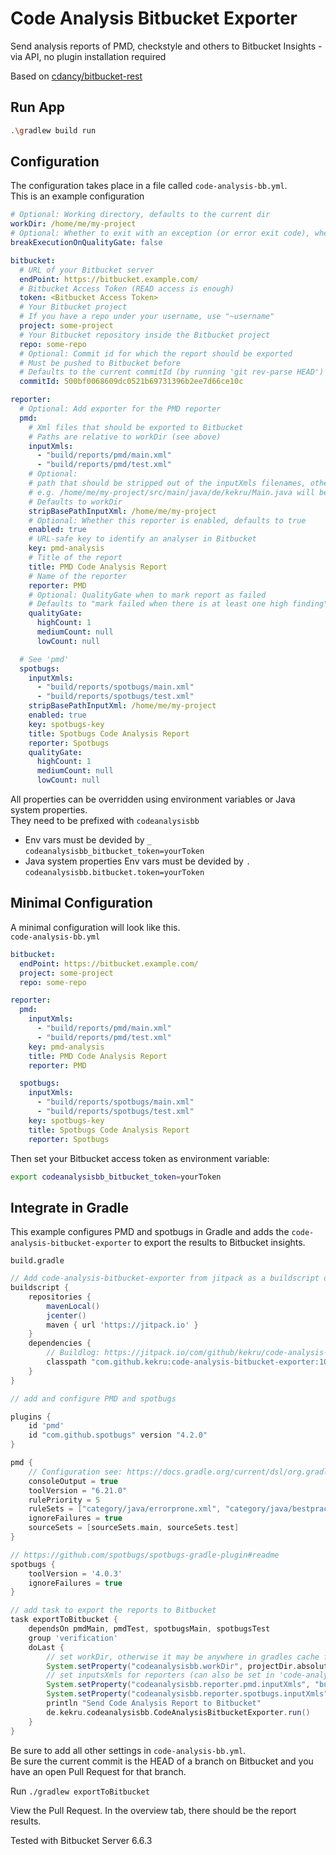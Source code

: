 # Code Analysis Bitbucket Exporter

Send analysis reports of PMD, checkstyle and others to Bitbucket Insights - via API, no plugin installation required

Based on [cdancy/bitbucket-rest](https://github.com/cdancy/bitbucket-rest)

## Run App

```bash
.\gradlew build run
```

## Configuration

The configuration takes place in a file called `code-analysis-bb.yml`.  
This is an example configuration

```yml
# Optional: Working directory, defaults to the current dir 
workDir: /home/me/my-project
# Optional: Whether to exit with an exception (or error exit code), when the quality gate is broken, default to false
breakExecutionOnQualityGate: false

bitbucket:
  # URL of your Bitbucket server
  endPoint: https://bitbucket.example.com/
  # Bitbucket Access Token (READ access is enough)
  token: <Bitbucket Access Token>
  # Your Bitbucket project
  # If you have a repo under your username, use "~username"
  project: some-project
  # Your Bitbucket repository inside the Bitbucket project
  repo: some-repo
  # Optional: Commit id for which the report should be exported
  # Must be pushed to Bitbucket before
  # Defaults to the current commitId (by running 'git rev-parse HEAD')
  commitId: 500bf0068609dc0521b69731396b2ee7d66ce10c

reporter:
  # Optional: Add exporter for the PMD reporter
  pmd:
    # Xml files that should be exported to Bitbucket
    # Paths are relative to workDir (see above) 
    inputXmls:
      - "build/reports/pmd/main.xml"
      - "build/reports/pmd/test.xml"
    # Optional:
    # path that should be stripped out of the inputXmls filenames, otherwise Bitbucket will not find it
    # e.g. /home/me/my-project/src/main/java/de/kekru/Main.java will become src/main/java/de/kekru/Main.java
    # Defaults to workDir
    stripBasePathInputXml: /home/me/my-project
    # Optional: Whether this reporter is enabled, defaults to true
    enabled: true
    # URL-safe key to identify an analyser in Bitbucket
    key: pmd-analysis
    # Title of the report
    title: PMD Code Analysis Report
    # Name of the reporter
    reporter: PMD
    # Optional: QualityGate when to mark report as failed
    # Defaults to "mark failed when there is at least one high finding" 
    qualityGate:
      highCount: 1
      mediumCount: null
      lowCount: null

  # See 'pmd'
  spotbugs:
    inputXmls:
      - "build/reports/spotbugs/main.xml"
      - "build/reports/spotbugs/test.xml"
    stripBasePathInputXml: /home/me/my-project
    enabled: true
    key: spotbugs-key
    title: Spotbugs Code Analysis Report
    reporter: Spotbugs
    qualityGate:
      highCount: 1
      mediumCount: null
      lowCount: null
```

All properties can be overridden using environment variables or Java system properties.    
They need to be prefixed with `codeanalysisbb`

+ Env vars must be devided by `_`  
  `codeanalysisbb_bitbucket_token=yourToken`
+ Java system properties Env vars must be devided by `.`  
  `codeanalysisbb.bitbucket.token=yourToken`


## Minimal Configuration

A minimal configuration will look like this.  
`code-analysis-bb.yml`  

```yml
bitbucket:
  endPoint: https://bitbucket.example.com/
  project: some-project
  repo: some-repo

reporter:
  pmd:
    inputXmls:
      - "build/reports/pmd/main.xml"
      - "build/reports/pmd/test.xml"
    key: pmd-analysis
    title: PMD Code Analysis Report
    reporter: PMD

  spotbugs:
    inputXmls:
      - "build/reports/spotbugs/main.xml"
      - "build/reports/spotbugs/test.xml"
    key: spotbugs-key
    title: Spotbugs Code Analysis Report
    reporter: Spotbugs
```

Then set your Bitbucket access token as environment variable:

```bash
export codeanalysisbb_bitbucket_token=yourToken
```

## Integrate in Gradle

This example configures PMD and spotbugs in Gradle and adds the `code-analysis-bitbucket-exporter` to export the results to Bitbucket insights.

`build.gradle`  

```groovy
// Add code-analysis-bitbucket-exporter from jitpack as a buildscript dependency
buildscript {
    repositories {
        mavenLocal()
        jcenter()
        maven { url 'https://jitpack.io' }
    }
    dependencies {
        // Buildlog: https://jitpack.io/com/github/kekru/code-analysis-bitbucket-exporter/<versionnumber>/build.log
        classpath "com.github.kekru:code-analysis-bitbucket-exporter:10a17fc693a182b870cfa53d82788bb857e53e72"
    }
}

// add and configure PMD and spotbugs

plugins {
    id 'pmd'
    id "com.github.spotbugs" version "4.2.0"
}

pmd {
    // Configuration see: https://docs.gradle.org/current/dsl/org.gradle.api.plugins.quality.PmdExtension.html
    consoleOutput = true
    toolVersion = "6.21.0"
    rulePriority = 5
    ruleSets = ["category/java/errorprone.xml", "category/java/bestpractices.xml"]
    ignoreFailures = true
    sourceSets = [sourceSets.main, sourceSets.test]
}

// https://github.com/spotbugs/spotbugs-gradle-plugin#readme
spotbugs {
    toolVersion = '4.0.3'
    ignoreFailures = true
}

// add task to export the reports to Bitbucket
task exportToBitbucket {
    dependsOn pmdMain, pmdTest, spotbugsMain, spotbugsTest
    group 'verification'
    doLast {
        // set workDir, otherwise it may be anywhere in gradles cache folders
        System.setProperty("codeanalysisbb.workDir", projectDir.absolutePath)
        // set inputsXmls for reporters (can also be set in 'code-analysis-bb.yml')
        System.setProperty("codeanalysisbb.reporter.pmd.inputXmls", "build/reports/pmd/main.xml, build/reports/pmd/test.xml")
        System.setProperty("codeanalysisbb.reporter.spotbugs.inputXmls", "build/reports/spotbugs/main.xml, build/reports/spotbugs/test.xml");
        println "Send Code Analysis Report to Bitbucket"
        de.kekru.codeanalysisbb.CodeAnalysisBitbucketExporter.run()
    }
}
```

Be sure to add all other settings in `code-analysis-bb.yml`.  
Be sure the current commit is the HEAD of a branch on Bitbucket and you have an open Pull Request for that branch.

Run `./gradlew exportToBitbucket`

View the Pull Request. In the overview tab, there should be the report results.  

Tested with Bitbucket Server 6.6.3
